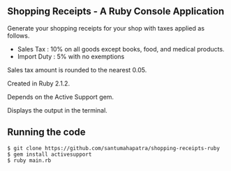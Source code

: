 ## Shopping Receipts - A Ruby Console Application

Generate your shopping receipts for your shop with taxes applied as follows. 

* Sales Tax : 10% on all goods except books, food, and medical products. 
* Import Duty : 5% with no exemptions

Sales tax amount is rounded to the nearest 0.05.

Created in Ruby 2.1.2. 

Depends on the Active Support gem. 

Displays the output in the terminal.

## Running the code

```shell
$ git clone https://github.com/santumahapatra/shopping-receipts-ruby
$ gem install activesupport
$ ruby main.rb
```
